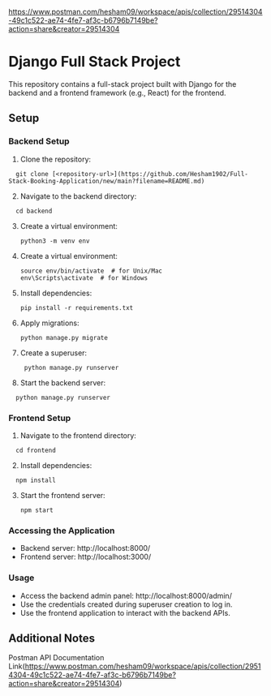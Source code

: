 https://www.postman.com/hesham09/workspace/apis/collection/29514304-49c1c522-ae74-4fe7-af3c-b6796b7149be?action=share&creator=29514304

# Django Full Stack Project

This repository contains a full-stack project built with Django for the backend and a frontend framework (e.g., React) for the frontend.

## Setup

### Backend Setup

1. Clone the repository:

```
  git clone [<repository-url>](https://github.com/Hesham1902/Full-Stack-Booking-Application/new/main?filename=README.md)
```

2. Navigate to the backend directory:
   
  ```
    cd backend
  ```

3. Create a virtual environment:

   ```
   python3 -m venv env
   ```

4. Create a virtual environment:

   ```
   source env/bin/activate  # for Unix/Mac
   env\Scripts\activate  # for Windows
   ```

5. Install dependencies:

   ```
   pip install -r requirements.txt
   ```
6. Apply migrations:

   ```
   python manage.py migrate
   ```
   
7. Create a superuser:
   ```
    python manage.py runserver
   ```

9. Start the backend server:
```
  python manage.py runserver
```


### Frontend Setup

1. Navigate to the frontend directory:

```
  cd frontend
```

2. Install dependencies:
   
  ```
    npm install
  ```
3. Start the frontend server:

   ```
   npm start
   ```

### Accessing the Application
- Backend server: http://localhost:8000/
- Frontend server: http://localhost:3000/

### Usage
- Access the backend admin panel: http://localhost:8000/admin/
- Use the credentials created during superuser creation to log in.
- Use the frontend application to interact with the backend APIs.


## Additional Notes

Postman API Documentation Link(https://www.postman.com/hesham09/workspace/apis/collection/29514304-49c1c522-ae74-4fe7-af3c-b6796b7149be?action=share&creator=29514304)
